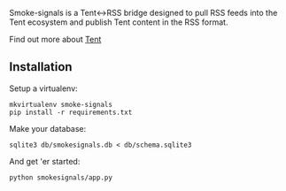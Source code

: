 Smoke-signals is a Tent<->RSS bridge designed to pull RSS feeds into the Tent ecosystem and publish Tent content in the RSS format.

Find out more about [Tent](http://tent.io)

## Installation

Setup a virtualenv:

    mkvirtualenv smoke-signals
    pip install -r requirements.txt

Make your database:

    sqlite3 db/smokesignals.db < db/schema.sqlite3

And get 'er started:

    python smokesignals/app.py
